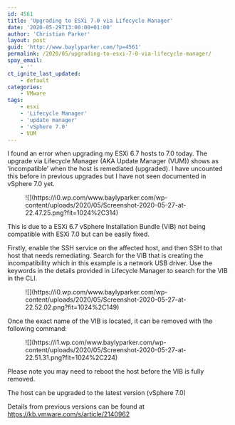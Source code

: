 ```yaml
---
id: 4561
title: 'Upgrading to ESXi 7.0 via Lifecycle Manager'
date: '2020-05-29T13:00:00+01:00'
author: 'Christian Parker'
layout: post
guid: 'http://www.baylyparker.com/?p=4561'
permalink: /2020/05/upgrading-to-esxi-7-0-via-lifecycle-manager/
spay_email:
    - ''
ct_ignite_last_updated:
    - default
categories:
    - VMware
tags:
    - esxi
    - 'Lifecycle Manager'
    - 'update manager'
    - 'vSphere 7.0'
    - VUM
---
```


I found an error when upgrading my ESXi 6.7 hosts to 7.0 today. The upgrade via Lifecycle Manager (AKA Update Manager (VUM)) shows as ‘incompatible’ when the host is remediated (upgraded). I have uncounted this before in previous upgrades but I have not seen documented in vSphere 7.0 yet.

<figure class="wp-block-image size-large">![](https://i0.wp.com/www.baylyparker.com/wp-content/uploads/2020/05/Screenshot-2020-05-27-at-22.47.25.png?fit=1024%2C314)</figure>This is due to a ESXi 6.7 vSphere Installation Bundle (VIB) not being compatible with ESXi 7.0 but can be easily fixed.

Firstly, enable the SSH service on the affected host, and then SSH to that host that needs remediating. Search for the VIB that is creating the incompatibility which in this example is a network USB driver. Use the keywords in the details provided in Lifecycle Manager to search for the VIB in the CLI.

<figure class="wp-block-image size-large">![](https://i0.wp.com/www.baylyparker.com/wp-content/uploads/2020/05/Screenshot-2020-05-27-at-22.52.02.png?fit=1024%2C149)</figure>Once the exact name of the VIB is located, it can be removed with the following command:

<figure class="wp-block-image size-large">![](https://i1.wp.com/www.baylyparker.com/wp-content/uploads/2020/05/Screenshot-2020-05-27-at-22.51.31.png?fit=1024%2C224)</figure>Please note you may need to reboot the host before the VIB is fully removed.

The host can be upgraded to the latest version (vSphere 7.0)

Details from previous versions can be found at <https://kb.vmware.com/s/article/2140962>